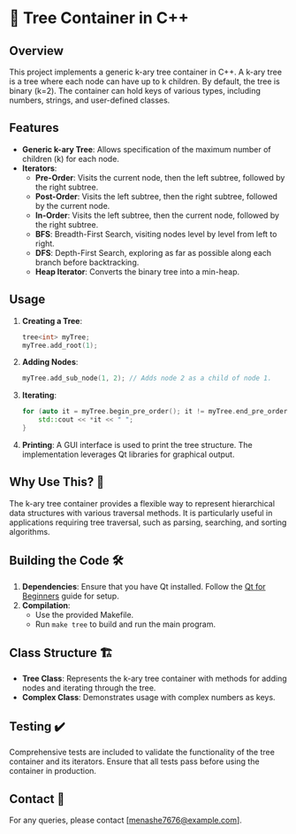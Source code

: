 # 🌳 Tree Container in C++

## Overview
This project implements a generic k-ary tree container in C++. A k-ary tree is a tree where each node can have up to k children. By default, the tree is binary (k=2). The container can hold keys of various types, including numbers, strings, and user-defined classes.

## Features
- **Generic k-ary Tree**: Allows specification of the maximum number of children (k) for each node.
- **Iterators**:
  - **Pre-Order**: Visits the current node, then the left subtree, followed by the right subtree.
  - **Post-Order**: Visits the left subtree, then the right subtree, followed by the current node.
  - **In-Order**: Visits the left subtree, then the current node, followed by the right subtree.
  - **BFS**: Breadth-First Search, visiting nodes level by level from left to right.
  - **DFS**: Depth-First Search, exploring as far as possible along each branch before backtracking.
  - **Heap Iterator**: Converts the binary tree into a min-heap.

## Usage
1. **Creating a Tree**:
   ```cpp
   tree<int> myTree;
   myTree.add_root(1);
   ```

2. **Adding Nodes**:
   ```cpp
   myTree.add_sub_node(1, 2); // Adds node 2 as a child of node 1.
   ```

3. **Iterating**:
   ```cpp
   for (auto it = myTree.begin_pre_order(); it != myTree.end_pre_order(); ++it) {
       std::cout << *it << " ";
   }
   ```

4. **Printing**:
   A GUI interface is used to print the tree structure. The implementation leverages Qt libraries for graphical output.

## Why Use This? 🌟
The k-ary tree container provides a flexible way to represent hierarchical data structures with various traversal methods. It is particularly useful in applications requiring tree traversal, such as parsing, searching, and sorting algorithms.

## Building the Code 🛠️
1. **Dependencies**: Ensure that you have Qt installed. Follow the [Qt for Beginners](https://wiki.qt.io/Qt_for_Beginners) guide for setup.
2. **Compilation**:
   - Use the provided Makefile.
   - Run `make tree` to build and run the main program.

## Class Structure 🏗️
- **Tree Class**: Represents the k-ary tree container with methods for adding nodes and iterating through the tree.
- **Complex Class**: Demonstrates usage with complex numbers as keys.

## Testing ✔️
Comprehensive tests are included to validate the functionality of the tree container and its iterators. Ensure that all tests pass before using the container in production.

## Contact 📧
For any queries, please contact [menashe7676@example.com].